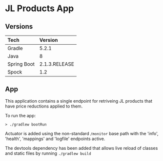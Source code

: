 # JL Products App

## Versions
| Tech | Version |
| :--- |:-------| 
| Gradle | 5.2.1 |
| Java | 8 |
| Spring Boot | 2.1.3.RELEASE|
| Spock | 1.2 |

## App

This application contains a single endpoint for retriveing JL products that have price reductions applied to them.

To run the app:

    > ./gradlew bootRun

Actuator is added using the non-standard `/monitor` base path with the 'info', 'health', 'mappings' and 'logfile' endpoints active.

The devtools dependency has been added that allows live reload of classes and static files by running `./gradlew build`
